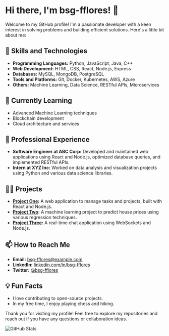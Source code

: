 # Hi there, I'm bsg-fflores! 👋

Welcome to my GitHub profile! I'm a passionate developer with a keen interest in solving problems and building efficient solutions. Here's a little bit about me:

## 🚀 Skills and Technologies

- **Programming Languages:** Python, JavaScript, Java, C++
- **Web Development:** HTML, CSS, React, Node.js, Express
- **Databases:** MySQL, MongoDB, PostgreSQL
- **Tools and Platforms:** Git, Docker, Kubernetes, AWS, Azure
- **Others:** Machine Learning, Data Science, RESTful APIs, Microservices

## 🌱 Currently Learning

- Advanced Machine Learning techniques
- Blockchain development
- Cloud architecture and services

## 💼 Professional Experience

- **Software Engineer at ABC Corp:** Developed and maintained web applications using React and Node.js, optimized database queries, and implemented RESTful APIs.
- **Intern at XYZ Inc:** Worked on data analysis and visualization projects using Python and various data science libraries.

## 🧑‍💻 Projects

- **[Project One](https://github.com/bsg-fflores/project-one):** A web application to manage tasks and projects, built with React and Node.js.
- **[Project Two](https://github.com/bsg-fflores/project-two):** A machine learning project to predict house prices using various regression techniques.
- **[Project Three](https://github.com/bsg-fflores/project-three):** A real-time chat application using WebSockets and Node.js.

## 📫 How to Reach Me

- **Email:** bsg-fflores@example.com
- **LinkedIn:** [linkedin.com/in/bsg-fflores](https://linkedin.com/in/bsg-fflores)
- **Twitter:** [@bsg-fflores](https://twitter.com/bsg-fflores)

## 💡 Fun Facts

- I love contributing to open-source projects.
- In my free time, I enjoy playing chess and hiking.

Thank you for visiting my profile! Feel free to explore my repositories and reach out if you have any questions or collaboration ideas.

![GitHub Stats](https://github-readme-stats.vercel.app/api?username=bsg-fflores&show_icons=true&theme=radical)
